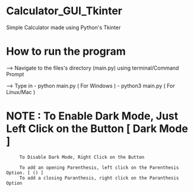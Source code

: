 # Calculator_GUI_Tkinter
Simple Calculator made using Python's Tkinter


# How to run the program

--> Navigate to the files's directory (main.py) using terminal/Command Prompt

--> Type in - python main.py ( For Windows )
            - python3 main.py ( For Linux/Mac )
            
 

# NOTE : To Enable Dark Mode, Just Left Click on the Button [ Dark Mode ]
         To Disable Dark Mode, Right Click on the Button
          
         To add an opening Parenthesis, left click on the Parenthesis Option. [ () ]
         To add a closing Paranthesis, right click on the Paranthesis Option
